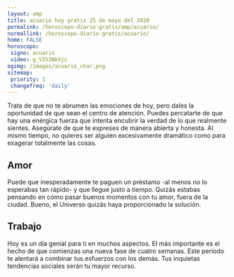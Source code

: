 ```yaml
---
layout: amp
title: acuario hoy gratis 25 de mayo del 2020 
permalink: /horoscopo-diario-gratis/amp/acuario/
normallink: /horoscopo-diario-gratis/acuario/
home: FALSE
horoscopo:
 signo: acuario
 video: g_VIh3NkXjc
ogimg: /images/acuario_char.png
sitemap:
 priority: 1
 changefreq: 'daily'
---
```



Trata de que no te abrumen las emociones de hoy, pero dales la oportunidad de que sean el centro de atención. Puedes percatarte de que hay una enérgica fuerza que intenta encubrir la verdad de lo que realmente sientes. Asegúrate de que te expreses de manera abierta y honesta. Al mismo tiempo, no quieres ser alguien excesivamente dramático como para exagerar totalmente las cosas.

## Amor

Puede que inesperadamente te paguen un préstamo -al menos no lo esperabas tan rápido- y que llegue justo a tiempo. Quizás estabas pensando en cómo pasar buenos momentos con tu amor, fuera de la ciudad. Bueno, el Universo quizás haya proporcionado la solución.

## Trabajo

Hoy es un día genial para ti en muchos aspectos. El más importante es el hecho de que comienzas una nueva fase de cuatro semanas. Este período te alentará a combinar tus esfuerzos con los demás. Tus inquietas tendencias sociales serán tu mayor recurso.
